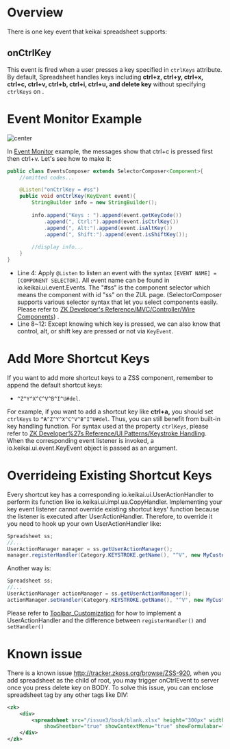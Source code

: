 # Overview

There is one key event that keikai spreadsheet supports:

## onCtrlKey

This event is fired when a user presses a key specified in `ctrlKeys`
attribute. By default, Spreadsheet handles keys including **ctrl+z,
ctrl+y, ctrl+x, ctrl+c, ctrl+v, ctrl+b, ctrl+i, ctrl+u, and delete key**
without specifying `ctrlKeys` on <spreadsheet>.

# Event Monitor Example

![ center](zss-essentials-events-key.png " center")

In [Event
Monitor](ZK_Spreadsheet_Essentials_3/Working_with_Spreadsheet/Handling_Events/Editing_Event#Event_Monitor_Example "wikilink")
example, the messages show that ctrl+c is pressed first then ctrl+v.
Let's see how to make it:

``` java
public class EventsComposer extends SelectorComposer<Component>{
    //omitted codes...

    @Listen("onCtrlKey = #ss")
    public void onCtrlKey(KeyEvent event){
        StringBuilder info = new StringBuilder();
        
        info.append("Keys : ").append(event.getKeyCode())
            .append(", Ctrl:").append(event.isCtrlKey())
            .append(", Alt:").append(event.isAltKey())
            .append(", Shift:").append(event.isShiftKey());
        
        //display info...
    }
}
```

  - Line 4: Apply `@Listen` to listen an event with the syntax `[EVENT
    NAME] = [COMPONENT SELECTOR]`. All event name can be found in
    <javadoc directory="keikai">io.keikai.ui.event.Events</javadoc>.
    The "\#ss" is the component selector which means the component with
    id "ss" on the ZUL page. (SelectorComposer supports various selector
    syntax that let you select components easily. Please refer to [ZK
    Developer's Reference/MVC/Controller/Wire
    Components](ZK_Developer's_Reference/MVC/Controller/Wire_Components "wikilink"))
    .
  - Line 8\~12: Except knowing which key is pressed, we can also know
    that control, alt, or shift key are pressed or not via `KeyEvent`.

# Add More Shortcut Keys

If you want to add more shortcut keys to a ZSS component, remember to
append the default shortcut keys:

  -   
    `^Z^Y^X^C^V^B^I^U#del`.

For example, if you want to add a shortcut key like **ctrl+a,** you
should set `ctrlKeys` to **`^A`**`^Z^Y^X^C^V^B^I^U#del`. Thus, you can
still benefit from built-in key handling function. For syntax used at
the property `ctrlKeys`, please refer to [ZK Developer%27s Reference/UI
Patterns/Keystroke
Handling](ZK_Developer%27s_Reference/UI_Patterns/Keystroke_Handling "wikilink").
When the corresponding event listener is invoked, a
<javadoc directory="keikai">io.keikai.ui.event.KeyEvent</javadoc>
object is passed as an argument.

# Overrideing Existing Shortcut Keys

Every shortcut key has a corresponding
<javadoc directory='zss'>io.keikai.ui.UserActionHandler</javadoc> to
perform its function like <javadoc directory='zss'>
io.keikai.ui.impl.ua.CopyHandler</javadoc>. Implementing your key
event listener cannot override existing shortcut keys' function because
the listener is executed after UserActionHandler. Therefore, to override
it you need to hook up your own UserActionHandler like:

``` java
Spreadsheet ss;
//...
UserActionManager manager = ss.getUserActionManager();
manager.registerHandler(Category.KEYSTROKE.getName(), "^V", new MyCustomPasteHandler());
```

Another way is:

``` java
Spreadsheet ss;
//...
UserActionManager actionManager = ss.getUserActionManager();
actionManager.setHandler(Category.KEYSTROKE.getName(), "^V", new MyCustomPasteHandler());
```

Please refer to [
Toolbar\_Customization](ZK_Spreadsheet_Essentials/Working_with_Spreadsheet/Advanced/Toolbar_Customization "wikilink")
for how to implement a UserActionHandler and the difference between
`registerHandler()` and `setHandler()`

# Known issue

There is a known issue <http://tracker.zkoss.org/browse/ZSS-920>, when
you add spreadsheet as the child of root, you may trigger onCtrlEvent to
server once you press delete key on BODY. To solve this issue, you can
enclose spreadsheet tag by any other tags like DIV:

``` xml
<zk>
    <div>
        <spreadsheet src="/issue3/book/blank.xlsx" height="300px" width="300px" 
            showSheetbar="true" showContextMenu="true" showFormulabar="true"/>
    </div>
</zk>
```
